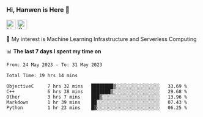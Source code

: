 ### Hi, Hanwen is Here 👋
<p>
	<a href="https://www.linkedin.com/in/liu-hanwen/"><img src="https://img.shields.io/badge/@hanwen-0A66C2?style=flat&logo=LinkedIn&logoColor=white" alt="Linkedin"  height="25px"/></a> 
	<a href="https://scholar.google.com/citations?user=HDF0su0AAAAJ"><img src="https://img.shields.io/badge/scholar-4385FE.svg?&style=plastic&logo=google-scholar&logoColor=white" alt="Google Scholar" height="25px"> </a>
</p>
🌱 My interest is Machine Learning Infrastructure and Serverless Computing

📊 **The last 7 days I spent my time on** 
<!--START_SECTION:waka-->

```text
From: 24 May 2023 - To: 31 May 2023

Total Time: 19 hrs 14 mins

ObjectiveC     7 hrs 32 mins   ████████▒░░░░░░░░░░░░░░░░   33.69 %
C++            6 hrs 38 mins   ███████▒░░░░░░░░░░░░░░░░░   29.68 %
Other          3 hrs 7 mins    ███▒░░░░░░░░░░░░░░░░░░░░░   13.96 %
Markdown       1 hr 39 mins    ██░░░░░░░░░░░░░░░░░░░░░░░   07.43 %
Python         1 hr 23 mins    █▓░░░░░░░░░░░░░░░░░░░░░░░   06.25 %
```

<!--END_SECTION:waka-->


<!--
**david990917/david990917** is a ✨ _special_ ✨ repository because its `README.md` (this file) appears on your GitHub profile.

Here are some ideas to get you started:

- 🔭 I’m currently working on ...
- 🌱 I’m currently learning ...
- 👯 I’m looking to collaborate on ...
- 🤔 I’m looking for help with ...
- 💬 Ask me about ...
- 📫 How to reach me: ...
- 😄 Pronouns: ...
- ⚡ Fun fact: ...
-->
